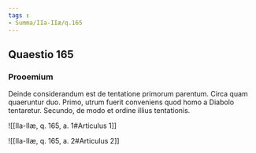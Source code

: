 ```yaml
---
tags : 
- Summa/IIa-IIæ/q.165
---
```


## Quaestio 165

### Prooemium

Deinde considerandum est de tentatione primorum parentum. Circa quam quaeruntur duo. Primo, utrum fuerit conveniens quod homo a Diabolo tentaretur. Secundo, de modo et ordine illius tentationis.

![[IIa-IIæ, q. 165, a. 1#Articulus 1]]

![[IIa-IIæ, q. 165, a. 2#Articulus 2]]

